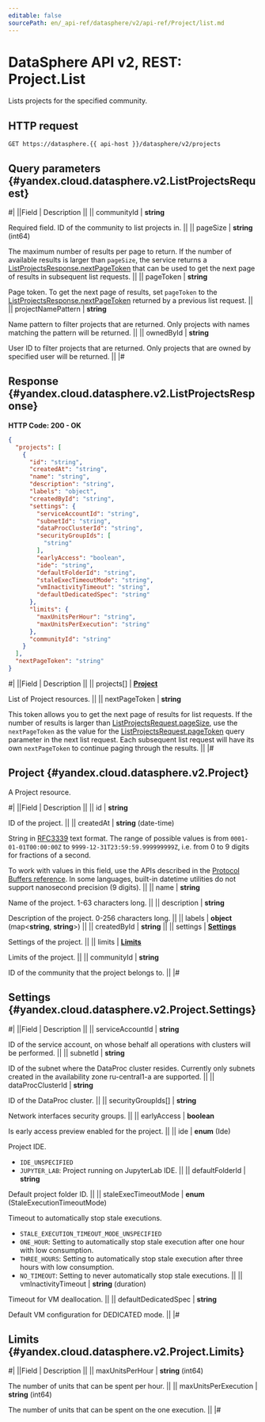 ```yaml
---
editable: false
sourcePath: en/_api-ref/datasphere/v2/api-ref/Project/list.md
---
```


# DataSphere API v2, REST: Project.List

Lists projects for the specified community.

## HTTP request

```
GET https://datasphere.{{ api-host }}/datasphere/v2/projects
```

## Query parameters {#yandex.cloud.datasphere.v2.ListProjectsRequest}

#|
||Field | Description ||
|| communityId | **string**

Required field. ID of the community to list projects in. ||
|| pageSize | **string** (int64)

The maximum number of results per page to return. If the number of available
results is larger than `pageSize`,
the service returns a [ListProjectsResponse.nextPageToken](#yandex.cloud.datasphere.v2.ListProjectsResponse)
that can be used to get the next page of results in subsequent list requests. ||
|| pageToken | **string**

Page token. To get the next page of results, set `pageToken` to the
[ListProjectsResponse.nextPageToken](#yandex.cloud.datasphere.v2.ListProjectsResponse) returned by a previous list request. ||
|| projectNamePattern | **string**

Name pattern to filter projects that are returned.
Only projects with names matching the pattern will be returned. ||
|| ownedById | **string**

User ID to filter projects that are returned.
Only projects that are owned by specified user will be returned. ||
|#

## Response {#yandex.cloud.datasphere.v2.ListProjectsResponse}

**HTTP Code: 200 - OK**

```json
{
  "projects": [
    {
      "id": "string",
      "createdAt": "string",
      "name": "string",
      "description": "string",
      "labels": "object",
      "createdById": "string",
      "settings": {
        "serviceAccountId": "string",
        "subnetId": "string",
        "dataProcClusterId": "string",
        "securityGroupIds": [
          "string"
        ],
        "earlyAccess": "boolean",
        "ide": "string",
        "defaultFolderId": "string",
        "staleExecTimeoutMode": "string",
        "vmInactivityTimeout": "string",
        "defaultDedicatedSpec": "string"
      },
      "limits": {
        "maxUnitsPerHour": "string",
        "maxUnitsPerExecution": "string"
      },
      "communityId": "string"
    }
  ],
  "nextPageToken": "string"
}
```

#|
||Field | Description ||
|| projects[] | **[Project](#yandex.cloud.datasphere.v2.Project)**

List of Project resources. ||
|| nextPageToken | **string**

This token allows you to get the next page of results for list requests. If the number of results
is larger than [ListProjectsRequest.pageSize](#yandex.cloud.datasphere.v2.ListProjectsRequest), use
the `nextPageToken` as the value
for the [ListProjectsRequest.pageToken](#yandex.cloud.datasphere.v2.ListProjectsRequest) query parameter
in the next list request. Each subsequent list request will have its own
`nextPageToken` to continue paging through the results. ||
|#

## Project {#yandex.cloud.datasphere.v2.Project}

A Project resource.

#|
||Field | Description ||
|| id | **string**

ID of the project. ||
|| createdAt | **string** (date-time)

String in [RFC3339](https://www.ietf.org/rfc/rfc3339.txt) text format. The range of possible values is from
`0001-01-01T00:00:00Z` to `9999-12-31T23:59:59.999999999Z`, i.e. from 0 to 9 digits for fractions of a second.

To work with values in this field, use the APIs described in the
[Protocol Buffers reference](https://developers.google.com/protocol-buffers/docs/reference/overview).
In some languages, built-in datetime utilities do not support nanosecond precision (9 digits). ||
|| name | **string**

Name of the project. 1-63 characters long. ||
|| description | **string**

Description of the project. 0-256 characters long. ||
|| labels | **object** (map<**string**, **string**>) ||
|| createdById | **string** ||
|| settings | **[Settings](#yandex.cloud.datasphere.v2.Project.Settings)**

Settings of the project. ||
|| limits | **[Limits](#yandex.cloud.datasphere.v2.Project.Limits)**

Limits of the project. ||
|| communityId | **string**

ID of the community that the project belongs to. ||
|#

## Settings {#yandex.cloud.datasphere.v2.Project.Settings}

#|
||Field | Description ||
|| serviceAccountId | **string**

ID of the service account, on whose behalf all operations with clusters will be performed. ||
|| subnetId | **string**

ID of the subnet where the DataProc cluster resides.
Currently only subnets created in the availability zone ru-central1-a are supported. ||
|| dataProcClusterId | **string**

ID of the DataProc cluster. ||
|| securityGroupIds[] | **string**

Network interfaces security groups. ||
|| earlyAccess | **boolean**

Is early access preview enabled for the project. ||
|| ide | **enum** (Ide)

Project IDE.

- `IDE_UNSPECIFIED`
- `JUPYTER_LAB`: Project running on JupyterLab IDE. ||
|| defaultFolderId | **string**

Default project folder ID. ||
|| staleExecTimeoutMode | **enum** (StaleExecutionTimeoutMode)

Timeout to automatically stop stale executions.

- `STALE_EXECUTION_TIMEOUT_MODE_UNSPECIFIED`
- `ONE_HOUR`: Setting to automatically stop stale execution after one hour with low consumption.
- `THREE_HOURS`: Setting to automatically stop stale execution after three hours with low consumption.
- `NO_TIMEOUT`: Setting to never automatically stop stale executions. ||
|| vmInactivityTimeout | **string** (duration)

Timeout for VM deallocation. ||
|| defaultDedicatedSpec | **string**

Default VM configuration for DEDICATED mode. ||
|#

## Limits {#yandex.cloud.datasphere.v2.Project.Limits}

#|
||Field | Description ||
|| maxUnitsPerHour | **string** (int64)

The number of units that can be spent per hour. ||
|| maxUnitsPerExecution | **string** (int64)

The number of units that can be spent on the one execution. ||
|#